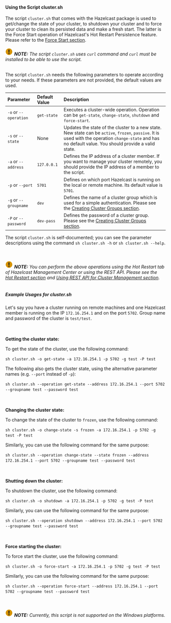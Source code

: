 


#### Using the Script cluster.sh

The script `cluster.sh` that comes with the Hazelcast package is used to get/change the state of your cluster, to shutdown your cluster and to force your cluster to clean its persisted data and make a fresh start. The latter is the Force Start operation of Hazelcast's Hot Restart Persistence feature. Please refer to the [Force Start section](#force-start).
<br></br>
![image](images/NoteSmall.jpg) ***NOTE:*** *The script `cluster.sh` uses `curl` command and `curl` must be installed to be able to use the script.*
<br></br>

The script `cluster.sh` needs the following parameters to operate according to your needs. If these parameters are not provided, the default values are used.

Parameter | Default Value | Description
:--------------|:------|:------------
`-o` or `--operation`|`get-state`|Executes a cluster-wide operation. Operation can be `get-state`, `change-state`, `shutdown` and `force-start`.
`-s` or `--state`|None|Updates the state of the cluster to a new state. New state can be `active`, `frozen`, `passive`. It is used with the operation `change-state` and has no default value. You should provide a valid state.
`-a` or `--address`|`127.0.0.1`|Defines the IP address of a cluster member. If you want to manage your cluster remotely, you should provide the IP address of a member to the script.
`-p` or `--port`|`5701`|Defines on which port Hazelcast is running on the local or remote machine. Its default value is `5701`.
`-g` or `--groupname`|`dev`|Defines the name of a cluster group which is used for a simple authentication. Please see the [Creating Cluster Groups section](#creating-cluster-groups).
`-P` or `--password`|`dev-pass`|Defines the password of a cluster group. Please see the [Creating Cluster Groups section](#creating-cluster-groups).

The script `cluster.sh` is self-documented; you can see the parameter descriptions using the command `sh cluster.sh -h` or `sh cluster.sh --help`.

<br></br>
![image](images/NoteSmall.jpg) ***NOTE:*** *You can perform the above operations using the Hot Restart tab of Hazelcast Management Center or using the REST API. Please see the [Hot Restart section](#hot-restart) and [Using REST API for Cluster Management section](#using-rest-api-for-cluster-management).*
<br></br>


##### Example Usages for cluster.sh

Let's say you have a cluster running on remote machines and one Hazelcast member is running on the IP  `172.16.254.1` and on the port
`5702`. Group name and password of the cluster is `test/test`.

<br></br>
**Getting the cluster state:**

To get the state of the cluster, use the following command:

`sh cluster.sh -o get-state -a 172.16.254.1 -p 5702 -g test -P test`

The following also gets the cluster state, using the alternative parameter names (e.g. `--port` instead of `-p`):

`sh cluster.sh --operation get-state --address 172.16.254.1 --port 5702 --groupname test --password test`

<br></br>
**Changing the cluster state:**

To change the state of the cluster to `frozen`, use the following command:

`sh cluster.sh -o change-state -s frozen -a 172.16.254.1 -p 5702 -g test -P test`

Similarly, you can use the following command for the same purpose:

`sh cluster.sh --operation change-state --state frozen --address 172.16.254.1 --port 5702 --groupname test --password test`


<br></br>
**Shutting down the cluster:**

To shutdown the cluster, use the following command:

`sh cluster.sh -o shutdown -a 172.16.254.1 -p 5702 -g test -P test`

Similarly, you can use the following command for the same purpose:


`sh cluster.sh --operation shutdown --address 172.16.254.1 --port 5702 --groupname test --password test`


<br></br>
**Force starting the cluster:**

To force start the cluster, use the following command:

`sh cluster.sh -o force-start -a 172.16.254.1 -p 5702 -g test -P test`

Similarly, you can use the following command for the same purpose:

`sh cluster.sh --operation force-start --address 172.16.254.1 --port 5702 --groupname test --password test`


<br></br>
![image](images/NoteSmall.jpg) ***NOTE:*** *Currently, this script is not supported on the Windows platforms.*
<br></br>